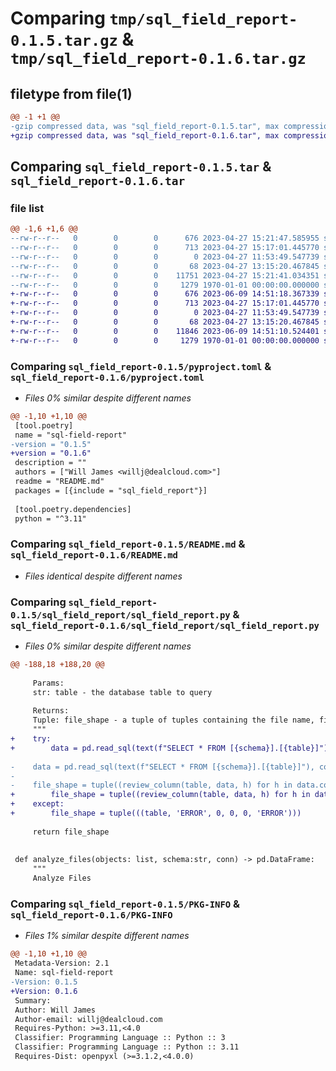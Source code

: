 # Comparing `tmp/sql_field_report-0.1.5.tar.gz` & `tmp/sql_field_report-0.1.6.tar.gz`

## filetype from file(1)

```diff
@@ -1 +1 @@
-gzip compressed data, was "sql_field_report-0.1.5.tar", max compression
+gzip compressed data, was "sql_field_report-0.1.6.tar", max compression
```

## Comparing `sql_field_report-0.1.5.tar` & `sql_field_report-0.1.6.tar`

### file list

```diff
@@ -1,6 +1,6 @@
--rw-r--r--   0        0        0      676 2023-04-27 15:21:47.585955 sql_field_report-0.1.5/pyproject.toml
--rw-r--r--   0        0        0      713 2023-04-27 15:17:01.445770 sql_field_report-0.1.5/README.md
--rw-r--r--   0        0        0        0 2023-04-27 11:53:49.547739 sql_field_report-0.1.5/sql_field_report/__init__.py
--rw-r--r--   0        0        0       68 2023-04-27 13:15:20.467845 sql_field_report-0.1.5/sql_field_report/__main__.py
--rw-r--r--   0        0        0    11751 2023-04-27 15:21:41.034351 sql_field_report-0.1.5/sql_field_report/sql_field_report.py
--rw-r--r--   0        0        0     1279 1970-01-01 00:00:00.000000 sql_field_report-0.1.5/PKG-INFO
+-rw-r--r--   0        0        0      676 2023-06-09 14:51:18.367339 sql_field_report-0.1.6/pyproject.toml
+-rw-r--r--   0        0        0      713 2023-04-27 15:17:01.445770 sql_field_report-0.1.6/README.md
+-rw-r--r--   0        0        0        0 2023-04-27 11:53:49.547739 sql_field_report-0.1.6/sql_field_report/__init__.py
+-rw-r--r--   0        0        0       68 2023-04-27 13:15:20.467845 sql_field_report-0.1.6/sql_field_report/__main__.py
+-rw-r--r--   0        0        0    11846 2023-06-09 14:51:10.524401 sql_field_report-0.1.6/sql_field_report/sql_field_report.py
+-rw-r--r--   0        0        0     1279 1970-01-01 00:00:00.000000 sql_field_report-0.1.6/PKG-INFO
```

### Comparing `sql_field_report-0.1.5/pyproject.toml` & `sql_field_report-0.1.6/pyproject.toml`

 * *Files 0% similar despite different names*

```diff
@@ -1,10 +1,10 @@
 [tool.poetry]
 name = "sql-field-report"
-version = "0.1.5"
+version = "0.1.6"
 description = ""
 authors = ["Will James <willj@dealcloud.com>"]
 readme = "README.md"
 packages = [{include = "sql_field_report"}]
 
 [tool.poetry.dependencies]
 python = "^3.11"
```

### Comparing `sql_field_report-0.1.5/README.md` & `sql_field_report-0.1.6/README.md`

 * *Files identical despite different names*

### Comparing `sql_field_report-0.1.5/sql_field_report/sql_field_report.py` & `sql_field_report-0.1.6/sql_field_report/sql_field_report.py`

 * *Files 0% similar despite different names*

```diff
@@ -188,18 +188,20 @@
 
     Params:
     str: table - the database table to query
 
     Returns:
     Tuple: file_shape - a tuple of tuples containing the file name, field name, row count for each field
     """
+    try:
+        data = pd.read_sql(text(f"SELECT * FROM [{schema}].[{table}]"), conn)
 
-    data = pd.read_sql(text(f"SELECT * FROM [{schema}].[{table}]"), conn)
-
-    file_shape = tuple((review_column(table, data, h) for h in data.columns))
+        file_shape = tuple((review_column(table, data, h) for h in data.columns))
+    except:
+        file_shape = tuple(((table, 'ERROR', 0, 0, 0, 'ERROR')))
 
     return file_shape
 
 
 def analyze_files(objects: list, schema:str, conn) -> pd.DataFrame:
     """
     Analyze Files
```

### Comparing `sql_field_report-0.1.5/PKG-INFO` & `sql_field_report-0.1.6/PKG-INFO`

 * *Files 1% similar despite different names*

```diff
@@ -1,10 +1,10 @@
 Metadata-Version: 2.1
 Name: sql-field-report
-Version: 0.1.5
+Version: 0.1.6
 Summary: 
 Author: Will James
 Author-email: willj@dealcloud.com
 Requires-Python: >=3.11,<4.0
 Classifier: Programming Language :: Python :: 3
 Classifier: Programming Language :: Python :: 3.11
 Requires-Dist: openpyxl (>=3.1.2,<4.0.0)
```

